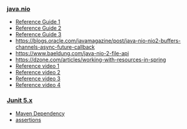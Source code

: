 ### [java.nio]()
- [Reference Guide 1](https://fabiana2611.github.io/java/nio)
- [Reference Guide 2](https://blog.jetbrains.com/idea/2021/10/5-best-features-for-profiling-java-code/)
- [Reference Guide 3](https://docs.oracle.com/javase/8/docs/technotes/guides/io/index.html)
- https://blogs.oracle.com/javamagazine/post/java-nio-nio2-buffers-channels-async-future-callback
- https://www.baeldung.com/java-nio-2-file-api
- https://dzone.com/articles/working-with-resources-in-spring
- [Reference video 1]()
- [Reference video 2]()
- [Reference video 3]()
- [Reference video 4]()
### [Junit 5.x](https://junit.org/junit5/docs/current/user-guide/) 
- [Maven Dependency](https://junit.org/junit5/docs/current/user-guide/#running-tests-build-maven)
- [assertions](https://junit.org/junit5/docs/current/user-guide/#writing-tests-assertions)